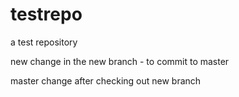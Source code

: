 # testrepo

a test repository


new change in the new branch - to commit to master



master change after checking out new branch

